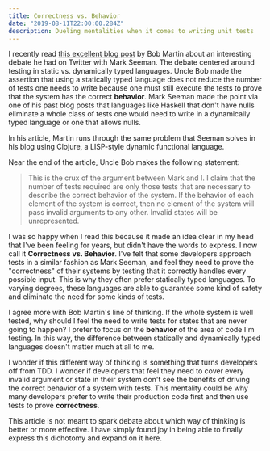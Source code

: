 ```yaml
---
title: Correctness vs. Behavior
date: "2019-08-11T22:00:00.284Z"
description: Dueling mentalities when it comes to writing unit tests
---
```


I recently read [this excellent blog post](https://blog.cleancoder.com/uncle-bob/2019/06/08/TestsAndTypes.html) by Bob Martin about an interesting
debate he had on Twitter with Mark Seeman. The debate centered around
testing in static vs. dynamically typed languages. Uncle Bob made the assertion
that using a statically typed language does not reduce the number of tests
one needs to write because one must still execute the tests to prove that
the system has the correct **behavior**. Mark Seeman made the point via one of
his past blog posts that languages like Haskell that don't have nulls eliminate a
whole class of tests one would need to write in a dynamically typed language or one that allows nulls.

In his article, Martin runs through the same problem that Seeman solves in his blog using
Clojure, a LISP-style dynamic functional language.

Near the end of the article, Uncle Bob makes the following statement:

> This is the crux of the argument between Mark and I. I claim that the number
> of tests required are only those tests that are necessary to describe the correct
> behavior of the system. If the behavior of each element of the system is correct,
> then no element of the system will pass invalid arguments to any other.
> Invalid states will be unrepresented.

I was so happy when I read this because it made an idea clear in my head that
I've been feeling for years, but didn't have the words to express. I now call it
**Correctness vs. Behavior**. I've felt that some developers approach tests in a
similar fashion as Mark Seeman, and feel they need to prove the "correctness" of
their systems by testing that it correctly handles every possible input.
This is why they often prefer statically typed languages. To varying degrees,
these languages are able to guarantee some kind of safety and eliminate
the need for some kinds of tests.

I agree more with Bob Martin's line of thinking. If the whole system is well tested,
why should I feel the need to write tests for states that are never going to happen?
I prefer to focus on the **behavior** of the area of code I'm testing.
In this way, the difference between statically and dynamically typed languages doesn't matter much
at all to me.

I wonder if this different way of thinking is something that turns developers off from TDD.
I wonder if developers that feel they need to cover every invalid argument or state in
their system don't see the benefits of driving the correct behavior of a system with tests.
This mentality could be why many developers prefer to write their production code first and
then use tests to prove **correctness**.

This article is not meant to spark debate about which way of thinking is better or more effective.
I have simply found joy in being able to finally express this dichotomy and expand on it here.
